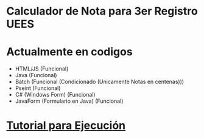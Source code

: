 ﻿# Calculador de Nota para 3er Registro UEES

# Actualmente en codigos
* HTML/JS
  (Funcional)
* Java
  (Funcional)
* Batch
  (Funcional (Condicionado (Unicamente Notas en centenas)))
* Pseint
  (Funcional)
* C# (Windows Form)
  (Funcional)
* JavaForm (Formulario en Java)
  (Funcional)

# [Tutorial para Ejecución](https://goo.gl/SsAhv)
